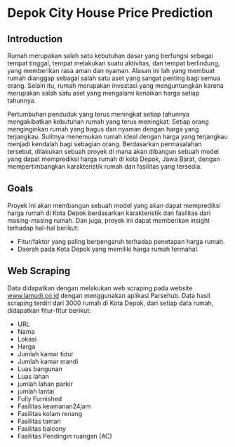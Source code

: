# Depok City House Price Prediction


## Introduction
Rumah merupakan salah satu kebutuhan dasar yang berfungsi sebagai tempat tinggal, tempat melakukan suatu aktivitas, dan tempat berlindung, yang memberikan rasa aman dan nyaman. Alasan ini lah yang membuat rumah dianggap sebagai salah satu aset yang sangat penting bagi semua orang. Selain itu, rumah merupakan investasi yang menguntungkan karena merupakan salah satu aset yang mengalami kenaikan harga setiap tahunnya. 


Pertumbuhan penduduk yang terus meningkat setiap tahunnya mengakibatkan kebutuhan rumah yang terus meningkat. Setiap orang menginginkan rumah yang bagus dan nyaman dengan harga yang terjangkau. Sulitnya menemukan rumah ideal dengan harga yang terjangkau menjadi kendalah bagi sebagian orang. Berdasarkan permasalahan tersebut, dilakukan sebuah proyek di mana akan dibangun sebuah model yang dapat memprediksi harga rumah di kota Depok, Jawa Barat, dengan mempertimbangkan karakteristik rumah dan fasilitas yang tersedia.


## Goals
Proyek ini akan membangun sebuah model yang akan dapat memprediksi harga rumah di Kota Depok berdasarkan karakteristik dan fasilitas dari masing-masing rumah. Dan juga, proyek ini dapat memberikan insight terhadap hal-hal berikut: 
- Fitur/faktor yang paling berpengaruh terhadap penetapan harga rumah.
- Daerah pada Kota Depok yang memiliki harga rumah termahal.


## Web Scraping
Data didapatkan dengan melakukan web scraping pada website www.lamudi.co.id dengan menggunakan aplikasi Parsehub. Data hasil scraping terdiri dari 3000 rumah di Kota Depok, dari setiap data rumah, didapatkan fitur-fitur berikut:
- URL 
- Nama 
- Lokasi 
- Harga
- Jumlah kamar tidur
- Jumlah kamar mandi
- Luas bangunan
- Luas lahan
- jumlah lahan parkir
- jumlah lantai
- Fully Furnished
- Fasilitas keamanan24jam
- Fasilitas kolam renang
- Fasilitas taman
- Fasilitas balcony
- Fasilitas Pendingin ruangan (AC)